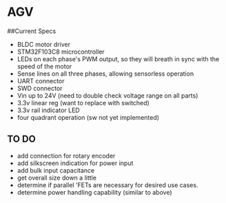 # AGV

##Current Specs
- BLDC motor driver
- STM32F103C8 microcontroller
- LEDs on each phase's PWM output, so they will breath in sync with the speed of the motor
- Sense lines on all three phases, allowing sensorless operation
- UART connector
- SWD connector
- Vin up to 24V (need to double check voltage range on all parts)
- 3.3v linear reg (want to replace with switched)
- 3.3v rail indicator LED
- four quadrant operation (sw not yet implemented)


## TO DO
- add connection for rotary encoder
- add silkscreen indication for power input
- add bulk input capacitance
- get overall size down a little
- determine if parallel 'FETs are necessary for desired use cases.
- determine power handling capability (similar to above)
